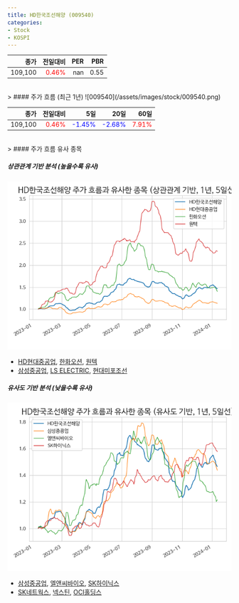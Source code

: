 ```yaml
---
title: HD한국조선해양 (009540)
categories:
- Stock
- KOSPI
---
```


|종가|전일대비|PER|PBR|
|---:|-------:|--:|---:|
|109,100|<span style="color: red">0.46%</span>|nan|0.55|

<!-- more -->
<br>
> #### 주가 흐름 (최근 1년)
![009540](/assets/images/stock/009540.png)

|종가|전일대비|5일|20일|60일|
|---:|-------:|--:|---:|---:|
|109,100|<span style="color: red">0.46%</span>|<span style="color: blue">-1.45%</span>|<span style="color: blue">-2.68%</span>|<span style="color: red">7.91%</span>|

<br>
> #### 주가 흐름 유사 종목

##### 상관관계 기반 분석 (높을수록 유사)
![009540](/assets/images/stock/009540_corr.png)
- [HD현대중공업](/329180/), [한화오션](/042660/), [원텍](/336570/)
- [삼성중공업](/010140/), [LS ELECTRIC](/010120/), [현대미포조선](/010620/)

##### 유사도 기반 분석 (낮을수록 유사)	
![009540](/assets/images/stock/009540_sim.png)
- [삼성중공업](/010140/), [엘앤씨바이오](/290650/), [SK하이닉스](/000660/)
- [SK네트웍스](/001740/), [넥스틴](/348210/), [OCI홀딩스](/010060/)